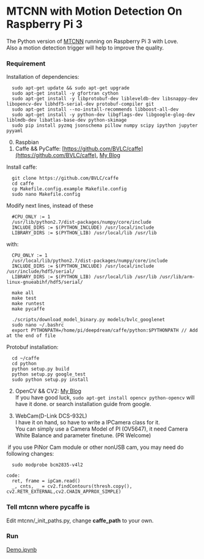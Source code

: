 # MTCNN with Motion Detection On Raspberry Pi 3

The Python version of [MTCNN](https://github.com/kpzhang93/MTCNN_face_detection_alignment) running on Raspberry Pi 3 with Love.  
Also a motion detection trigger will help to improve the quality.

### Requirement
Installation of dependencies:
```shell
  sudo apt-get update && sudo apt-get upgrade
  sudo apt-get install -y gfortran cython
  sudo apt-get install -y libprotobuf-dev libleveldb-dev libsnappy-dev libopencv-dev libhdf5-serial-dev protobuf-compiler git
  sudo apt-get install --no-install-recommends libboost-all-dev
  sudo apt-get install -y python-dev libgflags-dev libgoogle-glog-dev liblmdb-dev libatlas-base-dev python-skimage
  sudo pip install pyzmq jsonschema pillow numpy scipy ipython jupyter pyyaml
```  
0. Raspbian
1. Caffe && PyCaffe: [https://github.com/BVLC/caffe](https://github.com/BVLC/caffe), [My Blog](http://cdn.tiegushi.com/posts/58bce0ec3456de0027004e17)

Install caffe:
```shell
  git clone https://github.com/BVLC/caffe
  cd caffe
  cp Makefile.config.example Makefile.config
  sudo nano Makefile.config
```
  Modify next lines, instead of these
```shell  
  #CPU_ONLY := 1
  /usr/lib/python2.7/dist-packages/numpy/core/include
  INCLUDE_DIRS := $(PYTHON_INCLUDE) /usr/local/include
  LIBRARY_DIRS := $(PYTHON_LIB) /usr/local/lib /usr/lib
```  
  with:
```shell  
  CPU_ONLY := 1
  /usr/local/lib/python2.7/dist-packages/numpy/core/include
  INCLUDE_DIRS := $(PYTHON_INCLUDE) /usr/local/include /usr/include/hdf5/serial/
  LIBRARY_DIRS := $(PYTHON_LIB) /usr/local/lib /usr/lib /usr/lib/arm-linux-gnueabihf/hdf5/serial/
```

```shell
  make all
  make test
  make runtest
  make pycaffe
  
  ./scripts/download_model_binary.py models/bvlc_googlenet
  sudo nano ~/.bashrc
  export PYTHONPATH=/home/pi/deepdream/caffe/python:$PYTHONPATH // Add at the end of file
```
Protobuf installation:
```shell
  cd ~/caffe
  cd python
  python setup.py build
  python setup.py google_test
  sudo python setup.py install
```
2. OpenCV && CV2: [My Blog](http://cdn.tiegushi.com/posts/58bce1999deecf00210048b0)  
  If you have good luck, `sudo apt-get install opencv python-opencv` will have it done.
  or search installation guide from google.
 
4. WebCam(D-Link DCS-932L)  
  I have it on hand, so have to write a IPCamera class for it.  
  You can simply use a Camera Model of PI (OV5647), it need Camera White Balance and parameter finetune. (PR Welcome) 
  
  if you use PiNor Cam module or other nonUSB cam, you may need do following changes:
  ```shell
    sudo modprobe bcm2835-v4l2
  ```  
    code:
      ret, frame = ipCam.read()
      _, cnts, _ = cv2.findContours(thresh.copy(), cv2.RETR_EXTERNAL,cv2.CHAIN_APPROX_SIMPLE)
    
  
### Tell mtcnn where pycaffe is
Edit mtcnn/_init_paths.py, change **caffe_path** to your own. 

### Run

[Demo.ipynb](Demo.ipynb)

